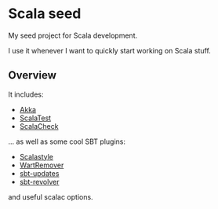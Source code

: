 # Scala seed
My seed project for Scala development. 

I use it whenever I want to quickly start working on Scala stuff.

## Overview

It includes:

- [Akka](https://github.com/akka/akka)
- [ScalaTest](https://github.com/scalatest/scalatest)
- [ScalaCheck](https://github.com/rickynils/scalacheck)

... as well as some cool SBT plugins:

- [Scalastyle](https://github.com/scalastyle/scalastyle)
- [WartRemover](https://github.com/puffnfresh/wartremover)
- [sbt-updates](https://github.com/rtimush/sbt-updates)
- [sbt-revolver](https://github.com/spray/sbt-revolver)

and useful scalac options.
